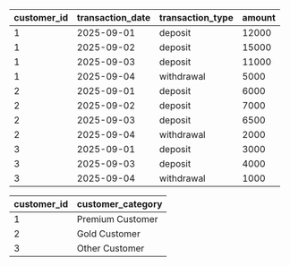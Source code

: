 | customer_id  | transaction_date  | transaction_type  | amount |
| ------------ | ----------------- | ----------------- | ------ |
| 1            | 2025-09-01        | deposit           | 12000  |
| 1            | 2025-09-02        | deposit           | 15000  |
| 1            | 2025-09-03        | deposit           | 11000  |
| 1            | 2025-09-04        | withdrawal        | 5000   |
| 2            | 2025-09-01        | deposit           | 6000   |
| 2            | 2025-09-02        | deposit           | 7000   |
| 2            | 2025-09-03        | deposit           | 6500   |
| 2            | 2025-09-04        | withdrawal        | 2000   |
| 3            | 2025-09-01        | deposit           | 3000   |
| 3            | 2025-09-03        | deposit           | 4000   |
| 3            | 2025-09-04        | withdrawal        | 1000   |


| customer_id  | customer_category  |
| ------------ | ------------------ |
| 1            | Premium Customer   |
| 2            | Gold Customer      |
| 3            | Other Customer     |
